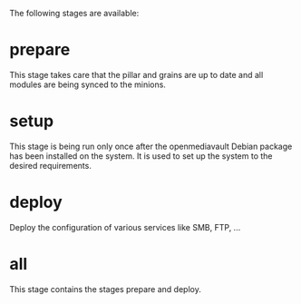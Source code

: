 The following stages are available:

prepare
=======

This stage takes care that the pillar and grains are up to date and all modules are being synced to the minions.

setup
=====

This stage is being run only once after the openmediavault Debian package has been installed on the system. It is used to set up the system to the desired requirements.

deploy
======

Deploy the configuration of various services like SMB, FTP, ...

all
===

This stage contains the stages prepare and deploy.
